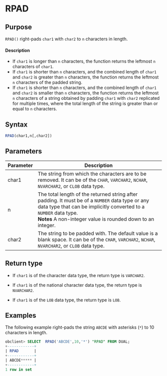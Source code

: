 # RPAD

## Purpose

`RPAD()` right-pads `char1` with `char2` to `n` characters in length.

  <main id="notice" type='explain'>
    <h4>Description</h4>
    <ul>
    <li>If <code>char1</code> is longer than <code>n</code> characters, the function returns the leftmost <code>n</code> characters of <code>char1</code>. </li>
    <li>If <code>char1</code> is shorter than <code>n</code> characters, and the combined length of <code>char1</code> and <code>char2</code> is greater than <code>n</code> characters, the function returns the leftmost <code>n</code> characters of the padded string. </li>
    <li>If <code>char1</code> is shorter than <code>n</code> characters, and the combined length of <code>char1</code> and <code>char2</code> is smaller than <code>n</code> characters, the function returns the leftmost <code>n</code> characters of a string obtained by padding <code>char1</code> with <code>char2</code> replicated for multiple times, where the total length of the string is greater than or equal to <code>n</code> characters. </li>
    </ul>
  </main>

## Syntax

```sql
RPAD(char1,n[,char2])
```

## Parameters

| Parameter | Description |
|-------|--------------------------------------------------------------------------------------------------------------|
| char1 | The string from which the characters are to be removed. It can be of the `CHAR`, `VARCHAR2`, `NCHAR`, `NVARCHAR2`, or `CLOB` data type.  |
| n | The total length of the returned string after padding. It must be of a `NUMBER` data type or any data type that can be implicitly converted to a `NUMBER` data type.  **<br>Notes** A non-integer value is rounded down to an integer.  |
| char2 | The string to be padded with. The default value is a blank space. It can be of the `CHAR`, `VARCHAR2`, `NCHAR`, `NVARCHAR2`, or `CLOB` data type.  |

## Return type

* If `char1` is of the character data type, the return type is `VARCHAR2`.

* If `char1` is of the national character data type, the return type is `NVARCHAR2`.

* If `char1` is of the `LOB` data type, the return type is `LOB`.

## Examples

The following example right-pads the string `ABCDE` with asterisks (`*`) to 10 characters in length.

```sql
obclient> SELECT  RPAD('ABCDE',10,'*') "RPAD" FROM DUAL;
+------------+
| RPAD       |
+------------+
| ABCDE***** |
+------------+
1 row in set
```
